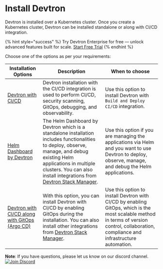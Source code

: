 # Install Devtron


Devtron is installed over a Kubernetes cluster. Once you create a Kubernetes cluster, Devtron can be installed standalone or along with CI/CD integration.

{% hint style="success" %}
Try Devtron Enterprise for free — unlock advanced features built for scale. [Start Free Trial](https://license.devtron.ai/dashboard)
{% endhint %}

Choose one of the options as per your requirements:

| Installation Options | Description | When to choose  |
| --- | --- | --- |
| [Devtron with CI/CD](../install/install-devtron-with-cicd.md) | Devtron installation with the CI/CD integration is used to perform CI/CD, security scanning, GitOps, debugging, and observability. | Use this option to install Devtron with `Build and Deploy CI/CD` integration. |
| [Helm Dashboard by Devtron](../install/install-devtron.md) | The Helm Dashboard by Devtron which is a standalone installation includes functionalities to deploy, observe, manage, and debug existing Helm applications in multiple clusters. You can also install integrations from [Devtron Stack Manager](../../user-guide/integrations/README.md). | Use this option if you are managing the applications via Helm and you want to use Devtron to deploy, observe, manage, and debug the Helm applications. |
| [Devtron with CI/CD along with GitOps (Argo CD)](../install/install-devtron-with-cicd-with-gitops.md) | With this option, you can install Devtron with CI/CD by enabling GitOps during the installation. You can also install other integrations from [Devtron Stack Manager](../../user-guide/integrations/README.md). |  Use this option to install Devtron with CI/CD by enabling GitOps, which is the most scalable method in terms of version control, collaboration, compliance and infrastructure automation.  |


**Note**: If you have questions, please let us know on our discord channel. [![Join Discord](https://img.shields.io/badge/Join%20us%20on-Discord-e01563.svg)](https://discord.gg/jsRG5qx2gp)
